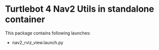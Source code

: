 # Turtlebot 4 Nav2 Utils in standalone container

This package contains following launches: 
 - nav2_rviz_view.launch.py